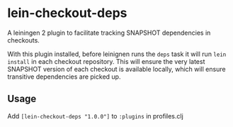 # lein-checkout-deps

A leiningen 2 plugin to facilitate tracking SNAPSHOT dependencies in
checkouts.

With this plugin installed, before leinignen runs the `deps` task it
will run `lein install` in each checkout repository. This will ensure
the very latest SNAPSHOT version of each checkout is available
locally, which will ensure transitive dependencies are picked up.

## Usage

Add `[lein-checkout-deps "1.0.0"]` to `:plugins` in profiles.clj